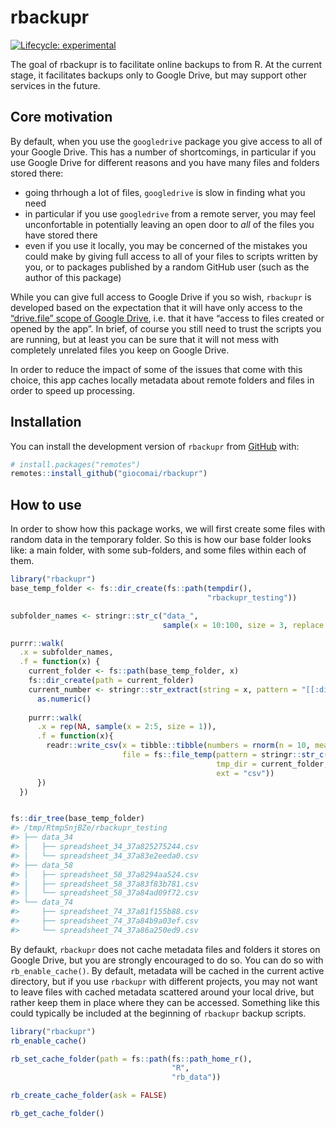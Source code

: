 
<!-- README.md is generated from README.Rmd. Please edit that file -->

# rbackupr

<!-- badges: start -->

[![Lifecycle:
experimental](https://img.shields.io/badge/lifecycle-experimental-orange.svg)](https://lifecycle.r-lib.org/articles/stages.html#experimental)
<!-- badges: end -->

The goal of rbackupr is to facilitate online backups to from R. At the
current stage, it facilitates backups only to Google Drive, but may
support other services in the future.

## Core motivation

By default, when you use the `googledrive` package you give access to
all of your Google Drive. This has a number of shortcomings, in
particular if you use Google Drive for different reasons and you have
many files and folders stored there:

-   going thrhough a lot of files, `googledrive` is slow in finding what
    you need
-   in particular if you use `googledrive` from a remote server, you may
    feel unconfortable in potentially leaving an open door to *all* of
    the files you have stored there
-   even if you use it locally, you may be concerned of the mistakes you
    could make by giving full access to all of your files to scripts
    written by you, or to packages published by a random GitHub user
    (such as the author of this package)

While you can give full access to Google Drive if you so wish,
`rbackupr` is developed based on the expectation that it will have only
access to the [“drive.file” scope of Google
Drive](https://developers.google.com/drive/api/v2/about-auth), i.e. that
it have “access to files created or opened by the app”. In brief, of
course you still need to trust the scripts you are running, but at least
you can be sure that it will not mess with completely unrelated files
you keep on Google Drive.

In order to reduce the impact of some of the issues that come with this
choice, this app caches locally metadata about remote folders and files
in order to speed up processing.

## Installation

You can install the development version of `rbackupr` from
[GitHub](https://github.com/) with:

``` r
# install.packages("remotes")
remotes::install_github("giocomai/rbackupr")
```

## How to use

In order to show how this package works, we will first create some files
with random data in the temporary folder. So this is how our base folder
looks like: a main folder, with some sub-folders, and some files within
each of them.

``` r
library("rbackupr")
base_temp_folder <- fs::dir_create(fs::path(tempdir(),
                                            "rbackupr_testing"))

subfolder_names <- stringr::str_c("data_",
                                  sample(x = 10:100, size = 3, replace = FALSE))

purrr::walk(
  .x = subfolder_names,
  .f = function(x) {
    current_folder <- fs::path(base_temp_folder, x)
    fs::dir_create(path = current_folder)
    current_number <- stringr::str_extract(string = x, pattern = "[[:digit:]]+") %>% 
      as.numeric()
    
    purrr::walk(
      .x = rep(NA, sample(x = 2:5, size = 1)),
      .f = function(x){
        readr::write_csv(x = tibble::tibble(numbers = rnorm(n = 10, mean = current_number)), 
                         file = fs::file_temp(pattern = stringr::str_c("spreadsheet_", current_number, "_"),
                                              tmp_dir = current_folder,
                                              ext = "csv"))
      })
  })


fs::dir_tree(base_temp_folder)
#> /tmp/RtmpSnjBZe/rbackupr_testing
#> ├── data_34
#> │   ├── spreadsheet_34_37a825275244.csv
#> │   └── spreadsheet_34_37a83e2eeda0.csv
#> ├── data_58
#> │   ├── spreadsheet_58_37a8294aa524.csv
#> │   ├── spreadsheet_58_37a83f83b781.csv
#> │   └── spreadsheet_58_37a84ad09f72.csv
#> └── data_74
#>     ├── spreadsheet_74_37a81f155b88.csv
#>     ├── spreadsheet_74_37a84b9a03ef.csv
#>     └── spreadsheet_74_37a86a250ed9.csv
```

By defaukt, `rbackupr` does not cache metadata files and folders it
stores on Google Drive, but you are strongly encouraged to do so. You
can do so with `rb_enable_cache()`. By default, metadata will be cached
in the current active directory, but if you use `rbackupr` with
different projects, you may not want to leave files with cached metadata
scattered around your local drive, but rather keep them in place where
they can be accessed. Something like this could typically be included at
the beginning of `rbackupr` backup scripts.

``` r
library("rbackupr")
rb_enable_cache()

rb_set_cache_folder(path = fs::path(fs::path_home_r(),
                                    "R",
                                    "rb_data"))

rb_create_cache_folder(ask = FALSE)
```

``` r
rb_get_cache_folder()
```
